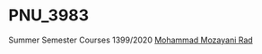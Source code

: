 # PNU_3983
Summer Semester Courses 1399/2020
[Mohammad Mozayani Rad](https://github.com/mozayanirad)

